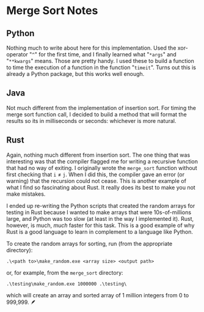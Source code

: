 # Merge Sort Notes

## Python
Nothing much to write about here for this implementation. Used the xor-operator "`^`" for the first time, and I finally learned what "`*args`" and "`**kwargs`" means. Those are pretty handy. I used these to build a function to time the execution of a function in the function "`timeit`". Turns out this is already a Python package, but this works well enough.

## Java
Not much different from the implementation of insertion sort. For timing the merge sort function call, I decided to build a method that will format the results so its in milliseconds or seconds: whichever is more natural. 

## Rust
Again, nothing much different from insertion sort. The one thing that was interesting was that the compiler flagged me for writing a recursive function that had no way of exiting. I originally wrote the `merge_sort` function without first checking that `i` $\neq$ `j`. When I did this, the compiler gave an error (or warning) that the recursion could not cease. This is another example of what I find so fascinating about Rust. It really does its best to make you not make mistakes.

I ended up re-writing the Python scripts that created the random arrays for testing in Rust because I wanted to make arrays that were 10s-of-millions large, and Python was too slow (at least in the way I implemented it). Rust, however, is much, *much* faster for this task. This is a good example of why Rust is a good language to learn in complement to a language like Python. 

To create the random arrays for sorting, run (from the appropriate directory):

```
.\<path to>\make_random.exe <array size> <output path>
```

or, for example, from the `merge_sort` directory:

```
.\testing\make_random.exe 1000000 .\testing\
```

which will create an array and sorted array of 1 million integers from 0 to 999,999. 🪶